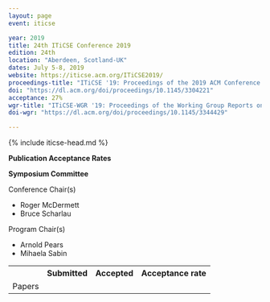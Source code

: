 ```yaml
---
layout: page
event: iticse

year: 2019
title: 24th ITiCSE Conference 2019
edition: 24th
location: "Aberdeen, Scotland-UK"
dates: July 5-8, 2019
website: https://iticse.acm.org/ITiCSE2019/
proceedings-title: "ITiCSE '19: Proceedings of the 2019 ACM Conference on Innovation and Technology in Computer Science Education"  
doi: "https://dl.acm.org/doi/proceedings/10.1145/3304221"
acceptance: 27%
wgr-title: "ITiCSE-WGR '19: Proceedings of the Working Group Reports on Innovation and Technology in Computer Science Education"
doi-wgr: "https://dl.acm.org/doi/proceedings/10.1145/3344429"

---
```


{% include iticse-head.md %}

**Publication Acceptance Rates**

 <table class="table table-hover table-sm"><tbody><tr><th> </th>
<th>Submitted</th>
<th>Accepted</th>
<th>Acceptance rate</th>
</tr><tr><td>Papers</td>
<td> </td>
<td> </td>
<td> </td>

**Symposium Committee**

Conference Chair(s)

-   Roger McDermett
-   Bruce Scharlau

Program Chair(s)

-   Arnold Pears
-   Mihaela Sabin